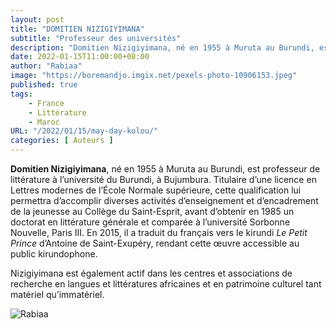 ```yaml
---
layout: post 
title: "DOMITIEN NIZIGIYIMANA"
subtitle: "Professeur des universités"
description: "Domitien Nizigiyimana, né en 1955 à Muruta au Burundi, est professeur de littérature à l’université du Burundi, à Bujumbura. Titulaire d’une licence en Lettres modernes de l’École Normale supérieure, cette qualification lui permettra d’accomplir diverses activités d’enseignement et d’encadrement de la jeunesse au Collège du Saint-Esprit,"
date: 2022-01-15T11:00:00+08:00
author: "Rabiaa"
image: "https://boremandjo.imgix.net/pexels-photo-10906153.jpeg"
published: true
tags:
    - France 
    - Littérature
    - Maroc
URL: "/2022/01/15/may-day-kolou/"
categories: [ Auteurs ]
---
```


**Domitien Nizigiyimana**, né en 1955 à Muruta au Burundi, est professeur de littérature à l’université du Burundi, à Bujumbura. Titulaire d’une licence en Lettres modernes de l’École Normale supérieure, cette qualification lui permettra d’accomplir diverses activités d’enseignement et d’encadrement de la jeunesse au Collège du Saint-Esprit, avant d’obtenir en 1985 un doctorat en littérature générale et comparée à l’université Sorbonne Nouvelle, Paris III. En 2015, il a traduit du français vers le kirundi *Le Petit Prince* d’Antoine de Saint-Exupéry, rendant cette œuvre accessible au public kirundophone. 

Nizigiyimana est également actif dans les centres et associations de recherche en langues et littératures africaines et en patrimoine culturel tant matériel qu’immatériel.


![Rabiaa](https://boremandjo.imgix.net/Domitien%20Nizigiyimana.PNG)
